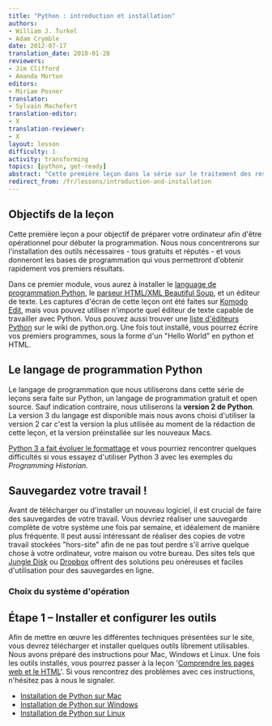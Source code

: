 ```yaml
---
title: "Python : introduction et installation"
authors:
- William J. Turkel
- Adam Crymble
date: 2012-07-17
translation_date: 2018-01-28
reviewers:
- Jim Clifford
- Amanda Morton
editors:
- Miriam Posner
translator:
- Sylvain Machefert
translation-editor:
- X
translation-reviewer:
- X
layout: lesson
difficulty: 1
activity: transforming
topics: [python, get-ready]
abstract: "Cette première leçon dans la série sur le traitement des ressources en ligne a pour but de préparer votre ordinateur avec tout le nécessaire pour débuter la programmation. Après vous avoir montré comment installer les principaux logiciels (tous gratuits et reconnus), nous vous aiderons à les prendre en main avec quelques exemples simples et concrets."
redirect_from: /fr/lessons/introduction-and-installation
---
```


Objectifs de la leçon
---------------------

Cette première leçon a pour objectif de préparer votre ordinateur afin 
d'être opérationnel pour débuter la programmation. Nous nous concentrerons
sur l'installation des outils nécessaires - tous gratuits et réputés - et
vous donneront les bases de programmation qui vous permettront d'obtenir
rapidement vos premiers résultats.

Dans ce premier module, vous aurez à installer le 
[language de programmation Python][], le [parseur HTML/XML Beautiful Soup][], 
et un éditeur de texte. Les captures d'écran de cette leçon ont été
faites sur [Komodo Edit][], mais vous pouvez utiliser n'importe quel
éditeur de texte capable de travailler avec Python. Vous pouvez aussi trouver une 
[liste d'éditeurs Python][] sur le wiki de python.org. Une fois tout installé,
vous pourrez écrire vos premiers programmes, sous la forme d'un "Hello World" 
en python et HTML.

Le langage de programmation Python
----------------------------------

Le langage de programmation que nous utiliserons dans cette série de leçons
sera faite sur Python, un langage de programmation gratuit et open source.
Sauf indication contraire, nous utiliserons la **version 2 de Python**.  
La version 3 du langage est disponible mais nous avons choisi d'utiliser la
version 2 car c'est la version la plus utilisée au moment de la rédaction
de cette leçon, et la version préinstallée sur les nouveaux Macs.

[Python 3 a fait évoluer le formattage](http://sebastianraschka.com/Articles/2014_python_2_3_key_diff.html) 
et vous pourriez rencontrer quelques difficultés si vous essayez
d'utiliser Python 3 avec les exemples du *Programming Historian*.

Sauvegardez votre travail !
---------------------------

Avant de télécharger ou d'installer un nouveau logiciel, il est crucial
de faire des sauvegardes de votre travail. Vous devriez réaliser une sauvegarde
complète de votre système une fois par semaine, et idéalement de manière
plus fréquente. Il peut aussi intéressant de réaliser des copies de votre 
travail stockées "hors-site" afin de ne pas tout perdre s'il arrive
quelque chose à votre ordinateur, votre maison ou votre bureau. Des sites
tels que [Jungle Disk][] ou [Dropbox][] offrent des solutions peu onéreuses
et faciles d'utilisation pour des sauvegardes en ligne.


### Choix du système d'opération

Étape 1 – Installer et configurer les outils
--------------------------------------------

Afin de mettre en œuvre les différentes techniques présentées sur le site,
vous devrez télécharger et installer quelques outils librement utilisables.
Nous avons préparé des instructions pour Mac, Windows et Linux. Une fois 
les outils installés, vous pourrez passer à la leçon '[Comprendre les pages web et le HTML][]'.
Si vous rencontrez des problèmes avec ces instructions, n'hésitez pas à nous le signaler.

-   [Installation de Python sur Mac][]
-   [Installation de Python sur Windows][]
-   [Installation de Python sur Linux][]

  [language de programmation Python]: http://www.python.org/
  [parseur HTML/XML Beautiful Soup]: http://www.crummy.com/software/BeautifulSoup/
  [Komodo Edit]: http://www.activestate.com/komodo-edit
  [liste d'éditeurs Python]: http://wiki.python.org/moin/PythonEditors/
  [Zotero]: http://www.zotero.org/
  [Jungle Disk]: https://www.jungledisk.com/
  [Dropbox]: https://www.dropbox.com/home
  [Comprendre les pages web et le HTML]: ../lessons/comprendre-les-pages-web
  [Installation de Python sur Mac]: ../lessons/mac-installation
  [Installation de Python sur Windows]: ../lessons/windows-installation
  [Installation de Python sur Linux]: ../lessons/linux-installation
